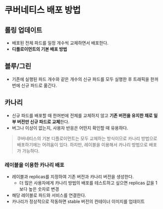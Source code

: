 # 쿠버네티스 배포 방법

## 롤링 업데이트
- 배포된 전체 파드를 일정 개수씩 교체하면서 배포한다.
- **디플로이먼트의 기본 배포 방법**

## 블루/그린
- 기존에 실행된 파드 개수와 같은 개수의 신규 파드를 모두 실행한 후 트래픽을 한꺼번에 신규 파드로 옮긴다.

## 카나리
- 신규 파드를 배포할 때 한꺼번에 전체를 교체하지 않고 **기존 버전을 유지한 채로 일부 버전만 신규 파드로 교체**한다.
- 버그나 이상이 없는지, 사용자 반응은 어떤지 확인할 때 유용하다.

> 쿠버네티스의 기본 디플로이먼트는 모두 교체하는 방식이므로 카나리 방법으로 배포하기에는 어려움이 있다.
하지만, 레이블을 이용해서 카나리 방법으로 배포가 가능하다.

### 레이블을 이용한 카나리 배포
- 레이블과 replicas를 지정하여 기존 버전과 카나리 버전을 생성한다.
  - 더 많은 사용자에게 카나리 방법의 배포를 테스트하고 싶으면 replicas 값을 1보다 높은 숫자로 변경
- 해당 레이블로 파드와 서비스를 연결한다.
- 카나리가 정상적으로 작동하면 stable 버전의 컨테이너 이미지를 업데이트